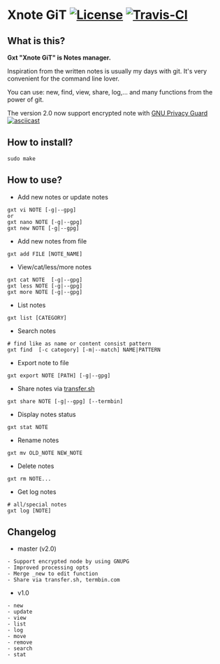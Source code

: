 # Xnote GiT [![License](https://img.shields.io/:license-GPL--3.0-blue.svg)](https://opensource.org/licenses/GPL-3.0) [![Travis-CI](https://travis-ci.org/TxGVNN/gxt.svg?branch=master)](https://travis-ci.org/TxGVNN/gxt)
## What is this?
**Gxt "Xnote GiT" is Notes manager.**

Inspiration from the written notes is usually my days with git. It's very convenient for the command line lover.

You can use: new, find, view, share, log,... and many functions from the power of git.

The version 2.0 now support encrypted note with [GNU Privacy Guard](https://www.gnupg.org)
[![asciicast](https://asciinema.org/a/4hovdgyvsja9104o0dlx0cjsb.png)](https://asciinema.org/a/4hovdgyvsja9104o0dlx0cjsb)

## How to install?
```
sudo make
```
## How to use?

- Add new notes or update notes
```
gxt vi NOTE [-g|--gpg]
or
gxt nano NOTE [-g|--gpg]
gxt new NOTE [-g|--gpg]
```

- Add new notes from file
```
gxt add FILE [NOTE_NAME]
```

- View/cat/less/more notes
```
gxt cat NOTE  [-g|--gpg]
gxt less NOTE [-g|--gpg]
gxt more NOTE [-g|--gpg]
```

- List notes
```
gxt list [CATEGORY]
```

- Search notes
```
# find like as name or content consist pattern
gxt find  [-c category] [-m|--match] NAME|PATTERN
```

- Export note to file 
```
gxt export NOTE [PATH] [-g|--gpg]

```

- Share notes via [transfer.sh](transfer.sh)
```
gxt share NOTE [-g|--gpg] [--termbin]
```
- Display notes status
```
gxt stat NOTE
```
- Rename notes
```
gxt mv OLD_NOTE NEW_NOTE
```

- Delete notes
```
gxt rm NOTE...
```

- Get log notes
```
# all/special notes
gxt log [NOTE]
```

## Changelog
- master (v2.0)
```
- Support encrypted node by using GNUPG
- Improved processing opts
- Merge _new to edit function
- Share via transfer.sh, termbin.com
```
- v1.0
```
- new
- update
- view
- list
- log
- move
- remove
- search
- stat
```

